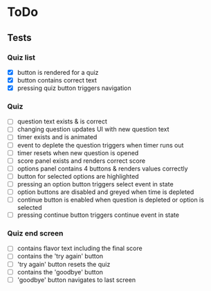 # ToDo

## Tests

### Quiz list

- [x] button is rendered for a quiz
- [x] button contains correct text
- [x] pressing quiz button triggers navigation

### Quiz

- [ ] question text exists & is correct
- [ ] changing question updates UI with new question text
- [ ] timer exists and is animated
- [ ] event to deplete the question triggers when timer runs out
- [ ] timer resets when new question is opened
- [ ] score panel exists and renders correct score
- [ ] options panel contains 4 buttons & renders values correctly
- [ ] button for selected options are highlighted
- [ ] pressing an option button triggers select event in state
- [ ] option buttons are disabled and greyed when time is depleted
- [ ] continue button is enabled when question is depleted or option is selected
- [ ] pressing continue button triggers continue event in state

### Quiz end screen

- [ ] contains flavor text including the final score
- [ ] contains the 'try again' button
- [ ] 'try again' button resets the quiz
- [ ] contains the 'goodbye' button
- [ ] 'goodbye' button navigates to last screen